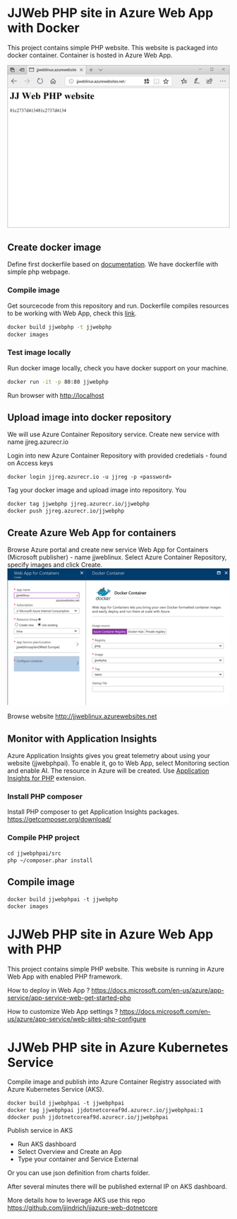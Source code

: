 # JJWeb PHP site in Azure Web App with Docker
This project contains simple PHP website. This website is packaged into docker container.
Container is hosted in Azure Web App.

![Image](media/screen.png)

## Create docker image

Define first dockerfile based on [documentation](https://hub.docker.com/_/php/).
We have dockerfile with simple php webpage.

### Compile image

Get sourcecode from this repository and run. Dockerfile compiles resources to be working with Web App, check this [link](https://docs.microsoft.com/en-us/azure/app-service/containers/tutorial-custom-docker-image).

```bash
docker build jjwebphp -t jjwebphp
docker images
```

### Test image locally

Run docker image locally, check you have docker support on your machine.

```bash
docker run -it -p 80:80 jjwebphp
```

Run browser with [http://localhost](http://localhost)

## Upload image into docker repository
We will use Azure Container Repository service.
Create new service with name jjreg.azurecr.io

Login into new Azure Container Repository with provided credetials - found on Access keys
```
docker login jjreg.azurecr.io -u jjreg -p <password>
```
Tag your docker image and upload image into repository. You 
```
docker tag jjwebphp jjreg.azurecr.io/jjwebphp
docker push jjreg.azurecr.io/jjwebphp
```

## Create Azure Web App for containers
Browse Azure portal and create new service Web App for Containers (Microsoft publisher) - name jjweblinux.
Select Azure Container Repository, specify images and click Create.
![Image](media/webapp.png)

Browse website <a href="http://jjweblinux.azurewebsites.net">http://jjweblinux.azurewebsites.net</a>

## Monitor with Application Insights
Azure Application Insights gives you great telemetry about using your website (jjwebphpai).
To enable it, go to Web App, select Monitoring section and enable AI. The resource in Azure will be created. 
Use <a href="https://github.com/Microsoft/ApplicationInsights-php">Application Insights for PHP</a> extension.

### Install PHP composer
Install PHP composer to get Application Insights packages.
https://getcomposer.org/download/

### Compile PHP project
```
cd jjwebphpai/src
php ~/composer.phar install
```

## Compile image
```
docker build jjwebphpai -t jjwebphp
docker images
```

# JJWeb PHP site in Azure Web App with PHP
This project contains simple PHP website. This website is running in Azure Web App with enabled PHP framework.

How to deploy in Web App ?
https://docs.microsoft.com/en-us/azure/app-service/app-service-web-get-started-php

How to customize Web App settings ?
https://docs.microsoft.com/en-us/azure/app-service/web-sites-php-configure


# JJWeb PHP site in Azure Kubernetes Service
Compile image and publish into Azure Container Registry associated with Azure Kubernetes Service (AKS).

```
docker build jjwebphpai -t jjwebphpai
docker tag jjwebphpai jjdotnetcoreaf9d.azurecr.io/jjwebphpai:1
ddocker push jjdotnetcoreaf9d.azurecr.io/jjwebphpai
```

Publish service in AKS
- Run AKS dashboard
- Select Overview and Create an App
- Type your container and Service External

Or you can use json definition from charts folder.

After several minutes there will be published external IP on AKS dashboard.

More details how to leverage AKS use this repo https://github.com/jjindrich/jjazure-web-dotnetcore

